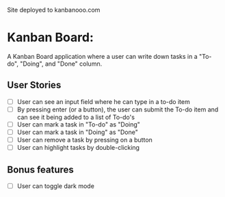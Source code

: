 Site deployed to kanbanooo.com

# Kanban Board: 

A Kanban Board application where a user can write down tasks in a "To-do", "Doing", and "Done" column.

## User Stories

-   [ ] User can see an input field where he can type in a to-do item
-   [ ] By pressing enter (or a button), the user can submit the To-do item and can see it being added to a list of To-do's
-   [ ] User can mark a task in "To-do" as "Doing"
-   [ ] User can mark a task in "Doing" as "Done"
-   [ ] User can remove a task by pressing on a button
-   [ ] User can highlight tasks by double-clicking

## Bonus features

-   [ ] User can toggle dark mode
